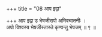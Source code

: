 +++
title = "08 आप इद्वा"

+++
आप इद्वा उ भेषजीरापो अमिवचातनीः ।  
अपो विश्वस्य भेषजीस्तास्ते कृण्वन्तु भेषजम् ॥ ९ ॥